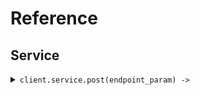 # Reference
## Service
<details><summary><code>client.service.post(endpoint_param) -> </code></summary>
<dl>
<dd>

#### 🔌 Usage

<dl>
<dd>

<dl>
<dd>

```ruby
client.service.post();
```
</dd>
</dl>
</dd>
</dl>

#### ⚙️ Parameters

<dl>
<dd>

<dl>
<dd>

**endpointParam:** `String` 
    
</dd>
</dl>
</dd>
</dl>


</dd>
</dl>
</details>
